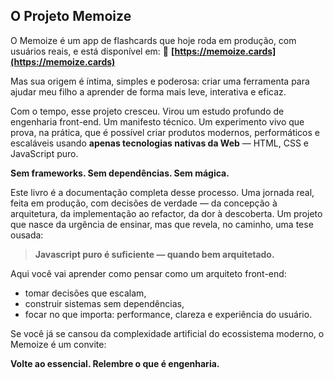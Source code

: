 ## O Projeto Memoize

O Memoize é um app de flashcards que hoje roda em produção, com usuários reais, e está disponível em:
🔗 **[https://memoize.cards](https://memoize.cards)**

Mas sua origem é íntima, simples e poderosa: criar uma ferramenta para ajudar meu filho a aprender de forma mais leve, interativa e eficaz.

Com o tempo, esse projeto cresceu. Virou um estudo profundo de engenharia front-end. Um manifesto técnico. Um experimento vivo que prova, na prática, que é possível criar produtos modernos, performáticos e escaláveis usando **apenas tecnologias nativas da Web** — HTML, CSS e JavaScript puro.

**Sem frameworks. Sem dependências. Sem mágica.**

Este livro é a documentação completa desse processo. Uma jornada real, feita em produção, com decisões de verdade — da concepção à arquitetura, da implementação ao refactor, da dor à descoberta. Um projeto que nasce da urgência de ensinar, mas que revela, no caminho, uma tese ousada:

> **Javascript puro é suficiente — quando bem arquitetado.**

Aqui você vai aprender como pensar como um arquiteto front-end:

* tomar decisões que escalam,
* construir sistemas sem dependências,
* focar no que importa: performance, clareza e experiência do usuário.

Se você já se cansou da complexidade artificial do ecossistema moderno, o Memoize é um convite:

**Volte ao essencial. Relembre o que é engenharia.**